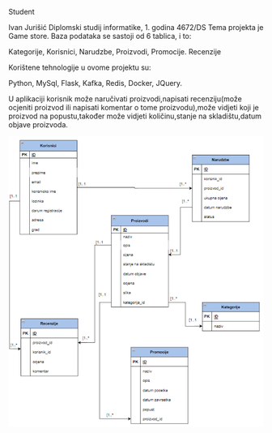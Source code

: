 Student

Ivan Jurišić
Diplomski studij informatike, 1. godina
4672/DS
Tema projekta je Game store. Baza podataka se sastoji od 6 tablica, i to:

Kategorije,
Korisnici,
Narudzbe,
Proizvodi,
Promocije.
Recenzije

Korištene tehnologije u ovome projektu su:

Python,
MySql,
Flask,
Kafka,
Redis,
Docker,
JQuery.


U aplikaciji korisnik može naručivati proizvodi,napisati recenziju(može ocjeniti proizvod ili napisati komentar o tome proizvodu),može vidjeti koji je proizvod na popustu,također može vidjeti količinu,stanje na skladištu,datum objave proizvoda.

![ERD](Gamestoremodel.png)

